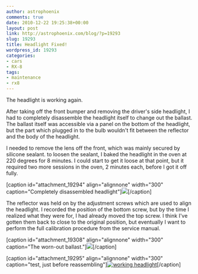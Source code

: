 ```yaml
---
author: astrophoenix
comments: true
date: 2010-12-22 19:25:38+00:00
layout: post
link: http://astrophoenix.com/blog/?p=19293
slug: 19293
title: Headlight Fixed!
wordpress_id: 19293
categories:
- cars
- RX-8
tags:
- maintenance
- rx8
---
```


The headlight is working again.

After taking off the front bumper and removing the driver's side headlight, I had to completely disassemble the headlight itself to change out the ballast. The ballast itself was accessible via a panel on the bottom of the headlight, but the part which plugged in to the bulb wouldn't fit between the reflector and the body of the headlight.

I needed to remove the lens off the front, which was mainly secured by silicone sealant. to loosen the sealant, I baked the headlight in the oven at 220 degrees for 8 minutes. I could start to get it loose at that point, but it required two more sessions in the oven, 2 minutes each, before I got it off fully.

[caption id="attachment_19294" align="alignnone" width="300" caption="Completely disassembled headlight"][![](/blog/wp-uploads/astrophoenix/2010/12/IMG_0908-300x224.jpg)](/blog/wp-uploads/astrophoenix/2010/12/IMG_0908.jpg)[/caption]

The reflector was held on by the adjustment screws which are used to align the headlight. I recorded the position of the bottom screw, but by the time I realized what they were for, I had already moved the top screw. I think I've gotten them back to close to the original position, but eventually I want to perform the full calibration procedure from the service manual.

[caption id="attachment_19308" align="alignnone" width="300" caption="The worn-out ballast."][![](/blog/wp-uploads/astrophoenix/2010/12/IMG_0923-300x224.jpg)](/blog/wp-uploads/astrophoenix/2010/12/IMG_0923.jpg)[/caption]

[caption id="attachment_19295" align="alignnone" width="300" caption="test, just before reassembling"][![working headlight](/blog/wp-uploads/astrophoenix/2010/12/IMG_0910-300x224.jpg)](/blog/wp-uploads/astrophoenix/2010/12/IMG_0910.jpg)[/caption]
